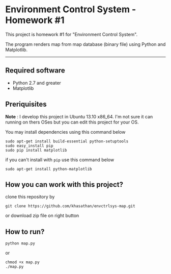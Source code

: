# Environment Control System - Homework #1

This project is homework #1 for "Environment Control System".

The program renders map from map database (binary file) using Python and Matplotlib.

----

## Required software
- Python 2.7 and greater
- Matplotlib

## Preriquisites
**Note** : I develop this project in Ubuntu 13.10 x86_64. I'm not sure it can running on thers OSes but you can edit this project for your OS.

You may install dependencies using this command below

```
sudo apt-get install build-essential python-setuptools
sudo easy_install pip
sudo pip install matplotlib
```

if you can't install with ```pip``` use this command below

```
sudo apt-get install python-matplotlib
```

## How you can work with this project?
clone this repository by
```
git clone https://github.com/khasathan/envctrlsys-map.git
```

or download zip file on right button




## How to run?
```
python map.py
```

or

```
chmod +x map.py
./map.py
```



